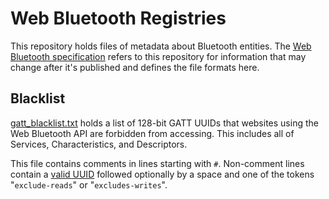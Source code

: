 # Web Bluetooth Registries

This repository holds files of metadata about Bluetooth entities. The
[Web Bluetooth specification](https://github.com/WebBluetoothCG/registries)
refers to this repository for information that may change after it's published
and defines the file formats here.

## Blacklist

[gatt_blacklist.txt](/WebBluetoothCG/registries/blob/master/gatt_blacklist.txt)
holds a list of 128-bit GATT UUIDs that
websites using the Web Bluetooth API are forbidden from accessing.
This includes all of Services, Characteristics, and Descriptors.

This file contains comments in lines starting with `#`.
Non-comment lines contain a [valid UUID](https://webbluetoothcg.github.io/web-bluetooth/#dfn-valid-uuid)
followed optionally by a space and one of the tokens "`exclude-reads`" or "`excludes-writes`".
